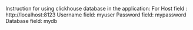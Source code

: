 Instruction for using clickhouse database in the application:
For Host field : http://localhost:8123
    Username field: myuser
    Password field: mypassword
    Database field: mydb
